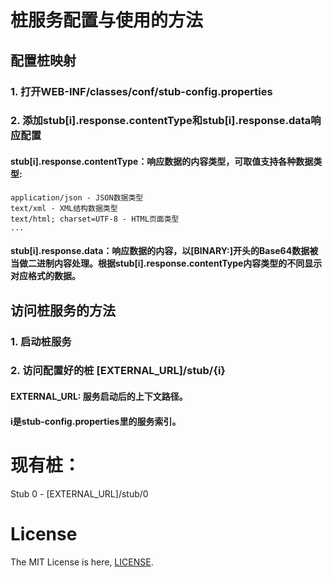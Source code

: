 
# 桩服务配置与使用的方法

## 配置桩映射

### 1. 打开WEB-INF/classes/conf/stub-config.properties

### 2. 添加stub[i].response.contentType和stub[i].response.data响应配置

#### stub[i].response.contentType：响应数据的内容类型，可取值支持各种数据类型:

    application/json - JSON数据类型
    text/xml - XML结构数据类型
    text/html; charset=UTF-8 - HTML页面类型
    ...

#### stub[i].response.data：响应数据的内容，以[BINARY:]开头的Base64数据被当做二进制内容处理。根据stub[i].response.contentType内容类型的不同显示对应格式的数据。

## 访问桩服务的方法

### 1. 启动桩服务

### 2. 访问配置好的桩 [EXTERNAL_URL]/stub/{i}

#### EXTERNAL_URL: 服务启动后的上下文路径。

#### i是stub-config.properties里的服务索引。

# 现有桩：

Stub 0 - [EXTERNAL_URL]/stub/0

# License
The MIT License is here, [LICENSE](./LICENSE).

